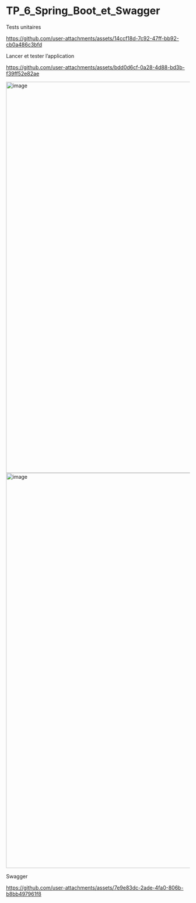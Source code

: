 ﻿# TP_6_Spring_Boot_et_Swagger

Tests unitaires

https://github.com/user-attachments/assets/14ccf18d-7c92-47ff-bb92-cb0a486c3bfd

Lancer et tester l’application

https://github.com/user-attachments/assets/bdd0d6cf-0a28-4d88-bd3b-f39ff52e82ae

<img width="1916" height="1068" alt="image" src="https://github.com/user-attachments/assets/3c207542-977e-4b6c-887f-2522f02915fb" />
<img width="1919" height="1079" alt="image" src="https://github.com/user-attachments/assets/734bb82a-7176-49f4-b41c-664a377201cd" />

Swagger


https://github.com/user-attachments/assets/7e9e83dc-2ade-4fa0-806b-b8bb497961f8



